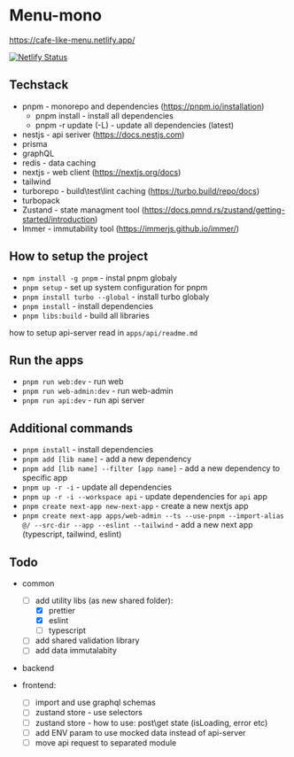 # Menu-mono

<https://cafe-like-menu.netlify.app/>

[![Netlify Status](https://api.netlify.com/api/v1/badges/64f89d24-c5c7-4ade-b6a5-89e480d5d2ea/deploy-status)](https://app.netlify.com/sites/cafe-like-menu/deploys)

## Techstack

- pnpm - monorepo and dependencies (<https://pnpm.io/installation>)
  - pnpm install - install all dependencies
  - pnpm -r update (-L) - update all dependencies (latest)
- nestjs - api seriver (<https://docs.nestjs.com>)
- prisma
- graphQL
- redis - data caching
- nextjs - web client (<https://nextjs.org/docs>)
- tailwind
- turborepo - build\test\lint caching (<https://turbo.build/repo/docs>)
- turbopack
- Zustand - state managment tool (<https://docs.pmnd.rs/zustand/getting-started/introduction>)
- Immer - immutability tool (<https://immerjs.github.io/immer/>)

## How to setup the project

- `npm install -g pnpm` - instal pnpm globaly
- `pnpm setup` - set up system configuration for pnpm
- `pnpm install turbo --global` - install turbo globaly
- `pnpm install` - install dependencies
- `pnpm libs:build` - build all libraries

how to setup api-server read in `apps/api/readme.md`

## Run the apps

- `pnpm run web:dev` - run web
- `pnpm run web-admin:dev` - run web-admin
- `pnpm run api:dev` - run api server

## Additional commands

- `pnpm install` - install dependencies
- `pnpm add [lib name]` - add a new dependency
- `pnpm add [lib name] --filter [app name]` - add a new dependency to specific app
- `pnpm up -r -i`  - update all dependencies
- `pnpm up -r -i --workspace api` - update dependencies for `api` app
- `pnpm create next-app new-next-app` - create a new nextjs app
- `pnpm create next-app apps/web-admin --ts --use-pnpm --import-alias @/ --src-dir --app --eslint --tailwind` - add a new next app (typescript, tailwind, eslint)

## Todo

- common
  - [ ] add utility libs (as new shared folder):
    - [x] prettier
    - [x] eslint
    - [ ] typescript
  - [ ] add shared validation library
  - [ ] add data immutalabity

- backend

- frontend:
  - [ ] import and use graphql schemas
  - [ ] zustand store - use selectors
  - [ ] zustand store - how to use: post\get state (isLoading, error etc)
  - [ ] add ENV param to use mocked data instead of api-server
  - [ ] move api request to separated module
